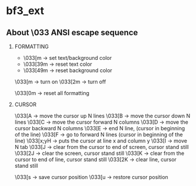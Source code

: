 # bf3_ext
## About \033 ANSI escape sequence

1. FORMATTING

    - \033[<color>m   -> set text/background color
    - \033[39m        -> reset text color
    - \033[49m        -> reset background color

    \033[<format>m  -> turn on
    \033[2<format>m -> turn off

    \033[0m         -> reset all formatting

2. CURSOR

    \033[<N>A   -> move the cursor up N lines
    \033[<N>B   -> move the cursor down N lines
    \033[<N>C   -> move the cursor forward N columns
    \033[<N>D   -> move the cursor backward N columns
    \033[<N>E   -> end N line, (cursor in beginning of the line)
    \033[<N>F   -> go to forward N lines (cursor in beginning of the line)
    \033[x;yH   -> puts the cursor at line x and column y
    \033[<N>I   -> move N tab
    \033[J      -> clear from the cursor to end of screen, cursor stand still
    \033[2J     -> clear the screen, cursor stand still
    \033[K      -> clear from the cursor to end of line, cursor stand still
    \033[2K     -> clear line, cursor stand still

    \033[s      -> save cursor position
    \033[u      -> restore cursor position
